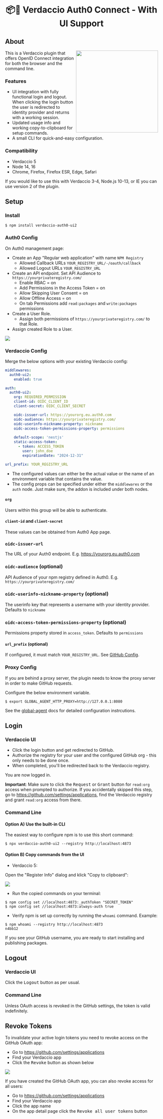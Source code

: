 <h1 align="center">
  📦🔐 Verdaccio Auth0 Connect - With UI Support
</h1>

## About

<img src="screenshots/authorize.png" align="right" width="270"/>

This is a Verdaccio plugin that offers OpenID Connect integration for both the browser and the command line.

### Features

- UI integration with fully functional login and logout. When clicking the login button the user is redirected to identity provider and returns with a working session.
- Updated usage info and working copy-to-clipboard for setup commands.
- A small CLI for quick-and-easy configuration.

### Compatibility

- Verdaccio 5
- Node 14, 16
- Chrome, Firefox, Firefox ESR, Edge, Safari

If you would like to use this with Verdaccio 3-4, Node.js 10-13, or IE you can use version 2 of the plugin.

## Setup

### Install

```
$ npm install verdaccio-auth0-ui2
```

### Auth0 Config

On Auth0 management page:

- Create an App "Regular web application" with name `NPM Registry`
  - Allowed Callback URLs `YOUR_REGISTRY_URL/-/oauth/callback`
  - Allowed Logout URLs `YOUR_REGISTRY_URL`
- Create an API endpoint. Set API Audience to `https://yourprivateregistry.com/`
  - Enable RBAC = on
  - Add Permissions in the Access Token = on
  - Allow Skipping User Consent = on
  - Allow Offline Access = on
  - On tab Permissions add `read:packages` and `write:packages` permissions
- Create a User Role.
  - Assign both permissions of `https://yourprivateregistry.com/` to that Role.
- Assign created Role to a User.

![](screenshots/github-app.png)

### Verdaccio Config

Merge the below options with your existing Verdaccio config:

```yml
middlewares:
  auth0-ui2:
    enabled: true

auth:
  auth0-ui2:
    org: REQUIRED_PERMISSION
    client-id: OIDC_CLIENT_ID
    client-secret: OIDC_CLIENT_SECRET

    oidc-issuer-url: https://yourorg.eu.auth0.com
    oidc-audience: https://yourprivateregistry.com/
    oidc-userinfo-nickname-property: nickname
    oidc-access-token-permissions-property: permissions
    
    default-scope: 'nestjs'
    static-access-token:
      - token: ACCESS_TOKEN
        user: john_doe
        expirationDate: "2024-12-31"

url_prefix: YOUR_REGISTRY_URL
```

- The configured values can either be the actual value or the name of an environment variable that contains the value.
- The config props can be specified under either the `middlewares` or the `auth` node. Just make sure, the addon is included under both nodes.

#### `org`

Users within this group will be able to authenticate.

#### `client-id` and `client-secret`

These values can be obtained from Auth0 App page.

### `oidc-issuer-url`

The URL of your Auth0 endpoint. E.g. https://yourorg.eu.auth0.com

### `oidc-audience` (optional)

API Audience of your npm registry defined in Auth0. E.g. `https://yourprivateregistry.com/`

### `oidc-userinfo-nickname-property` (optional)

The userinfo key that represents a username with your identity provider. Defaults to `nickname`

### `oidc-access-token-permissions-property` (optional)

Permissions property stored in `access_token`. Defaults to `permissions`

#### `url_prefix` (optional)

If configured, it must match `YOUR_REGISTRY_URL`. See [GitHub Config](#GitHub-Config).

### Proxy Config

If you are behind a proxy server, the plugin needs to know the proxy server in order to make GitHub requests.

Configure the below environment variable.

```
$ export GLOBAL_AGENT_HTTP_PROXY=http://127.0.0.1:8080
```

See the [global-agent](https://github.com/gajus/global-agent#environment-variables) docs for detailed configuration instrcutions.

## Login

### Verdaccio UI

- Click the login button and get redirected to GitHub.
- Authorize the registry for your user and the configured GitHub org - this only needs to be done once.
- When completed, you'll be redirected back to the Verdaccio registry.

You are now logged in.

**Important**: Make sure to click the <kbd>Request</kbd> or <kbd>Grant</kbd> button for `read:org` access when prompted to authorize.
If you accidentally skipped this step, go to https://github.com/settings/applications, find the Verdaccio registry and grant `read:org` access from there.

### Command Line

#### Option A) Use the built-in CLI

The easiest way to configure npm is to use this short command:

```
$ npx verdaccio-auth0-ui2 --registry http://localhost:4873
```

#### Option B) Copy commands from the UI

- Verdaccio 5:

Open the "Register Info" dialog and klick "Copy to clipboard":

![](screenshots/register-info.png)

- Run the copied commands on your terminal:

```
$ npm config set //localhost:4873:_authToken "SECRET_TOKEN"
$ npm config set //localhost:4873:always-auth true
```

- Verify npm is set up correctly by running the `whoami` command. Example:

```
$ npm whoami --registry http://localhost:4873
n4bb12
```

If you see your GitHub username, you are ready to start installing and publishing packages.

## Logout

### Verdaccio UI

Click the <kbd>Logout</kbd> button as per usual.

### Command Line

Unless OAuth access is revoked in the GitHub settings, the token is valid indefinitely.

## Revoke Tokens

To invalidate your active login tokens you need to revoke access on the GitHub OAuth app:

- Go to https://github.com/settings/applications
- Find your Verdaccio app
- Click the <kbd>Revoke</kbd> button as shown below

![](screenshots/revoke.png)

If you have created the GitHub OAuth app, you can also revoke access for all users:

- Go to https://github.com/settings/applications
- Find your Verdaccio app
- Click the app name
- On the app detail page click the <kbd>Revoke all user tokens</kbd> button
